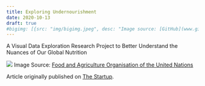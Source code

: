 ```yaml
---
title: Exploring Undernourishment
date: 2020-10-13
draft: true
#bigimg: [{src: "img/bigimg.jpeg", desc: "Image source: [GitHub](www.github.com)"}]
---
```


A Visual Data Exploration Research Project to Better Understand the Nuances of Our Global Nutrition

<!--more-->

[![](https://miro.medium.com/max/770/0*rc5UEAvxB_rqOl5s.jpg)](https://medium.com/swlh/exploring-undernourishment-part-1-introduction-and-overview-ff024fa7dd32)
Image Source: [Food and Agriculture Organisation of the United Nations](http://www.fao.org/3/ca9692en/online/ca9692en.html)

Article originally published on [The Startup](https://medium.com/swlh/exploring-undernourishment-part-1-introduction-and-overview-ff024fa7dd32).
